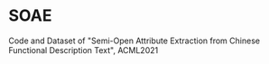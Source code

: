 # SOAE
Code and Dataset of "Semi-Open Attribute Extraction from Chinese Functional Description Text", ACML2021
